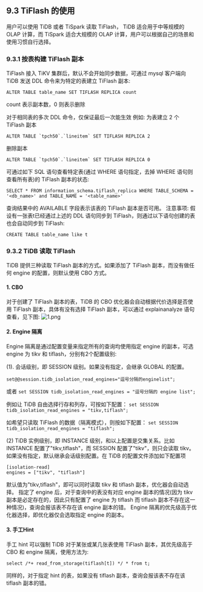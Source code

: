 ## 9.3 TiFlash 的使用
用户可以使用 TiDB 或者 TiSpark 读取 TiFlash， TiDB 适合用于中等规模的 OLAP 计算，而
TiSpark 适合大规模的 OLAP 计算，用户可以根据自己的场景和使用习惯自行选择。

### 9.3.1 按表构建 TiFlash 副本
TiFlash 接入 TiKV 集群后，默认不会开始同步数据，可通过 mysql 客户端向 TiDB 发送 DDL 命令来为特定的表建立 TiFlash 副本:
```
ALTER TABLE ​table_name​ SET TIFLASH REPLICA ​count​ 
```
count 表示副本数，0 则表示删除

对于相同表的多次 DDL 命令，仅保证最后一次能生效
例如:
为表建立 2 个 TiFlash 副本
```
ALTER TABLE `tpch50`.`lineitem` SET TIFLASH REPLICA 2
```

删除副本
```
ALTER TABLE `tpch50`.`lineitem` SET TIFLASH REPLICA 0
```
可通过如下 SQL 语句查看特定表(通过 WHERE 语句指定，去掉 WHERE 语句则查看所有表)的 TiFlash 副本的状态:
```
SELECT * FROM information_schema.tiflash_replica WHERE TABLE_SCHEMA = '<db_name>' and TABLE_NAME = '<table_name>'
```
查询结果中的 AVAILABLE 字段表示该表的 TiFlash 副本是否可用。
注意事项:
假设有一张表t已经通过上述的 DDL 语句同步到 TiFlash，则通过以下语句创建的表也会自动同步到 TiFlash:
```
CREATE TABLE table_name like t
```

### 9.3.2 TiDB 读取 TiFlash
TiDB 提供三种读取 TiFlash 副本的方式。如果添加了 TiFlash 副本，而没有做任何 engine 的配置，则默认使用 CBO 方式。


#### 1. CBO
对于创建了 TiFlash 副本的表，TiDB 的 CBO 优化器会自动根据代价选择是否使用 TiFlash 副本，具体有没有选择 TiFlash 副本，可以通过 explainanalyze 语句查看，见下图:
![1.png](/res/session1/chapter9/tiflash-in-action/1.png)


#### 2. Engine 隔离
Engine 隔离是通过配置变量来指定所有的查询均使用指定 engine 的副本，可选 engine 为 tikv 和 tiflash，分别有2个配置级别:

(1). 会话级别，即 SESSION 级别。如果没有指定，会继承 GLOBAL 的配置。

```
set@@session.tidb_isolation_read_engines="逗号分隔的enginelist";
```
或者
`set SESSION tidb_isolation_read_engines = "逗号分隔的 engine list";`

例如让 TiDB 自由选择行存和列存，可按如下配置：
`set SESSION tidb_isolation_read_engines = "tikv,tiflash";`

如希望只读取 TiFlash 的数据（隔离模式），则按如下配置：
`set SESSION tidb_isolation_read_engines = "tiflash";`

(2) TiDB 实例级别，即 INSTANCE 级别，和以上配置是​交集​关系。比如 INSTANCE 配置了"tikv,tiflash"，而 SESSION 配置了"tikv"，则只会读取 tikv。如果没有指定，默认继承会话级别配置。在 TiDB 的配置文件添加如下配置项

```
[isolation-read]
engines = ["tikv", "tiflash"]
```

默认值为"tikv,tiflash"，即可以同时读取 tikv 和 tiflash 副本，优化器会自动选择。
指定了 engine 后，对于查询中的表没有对应 engine 副本的情况(因为 tikv 副本是必定存在的，因此只有配置了 engine 为 tiflash 而 tiflash 副本不存在这一种情况)，查询会报该表不存在该 engine 副本的错。
Engine 隔离的优先级高于优化器选择，即优化器仅会选取指定 engine 的副本。

#### 3. 手工Hint
手工 hint 可以强制 TiDB 对于某张或某几张表使用 TiFlash 副本，其优先级高于 CBO 和
 engine 隔离，使用方法为:

```
select /*+ read_from_storage(tiflash[t]) */ * from t;
```

同样的，对于指定 hint 的表，如果没有 tiflash 副本，查询会报该表不存在该 tiflash 副本的错。
